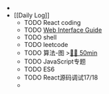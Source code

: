 -
- [[Daily Log]]
	- TODO React coding
	- TODO [Web Interface Guide](https://interfaces.rauno.me/)
	- TODO shell
	- TODO leetcode
	- TODO 算法-图 >[🍅🍅 50min](#agenda-pomo://?t=f-1686805297747-1500%2Cf-1686807182519-1500)
	- TODO JavaScript专题
	- TODO ES6
	- TODO React源码调试17/18
	-